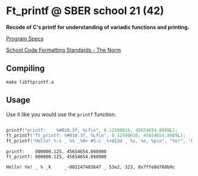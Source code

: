 # Ft_printf @ SBER school 21 (42)

**Recode of C's printf for understanding of variadic functions and printing.**

[Program Specs](https://github.com/kravchenkovmiit/ft_printf/blob/master/ft_printf.pdf)

[School Code Formatting Standards - The Norm](https://github.com/kravchenkovmiit/flt/blob/master/Norm.pdf)

## Compiling
`make libftprintf.a`

## Usage
Use it like you would use the `printf` function:

```c

printf("printf:    %#010.3f, %Lf\n", 0.12500016, 45654654.8989L);
ft_printf("ft_printf: %#010.3f, %Lf\n", 0.12500016, 45654654.8989L);
ft_printf("Hello! %-s _ %% _%0+ #5-c _%+013d _ %x, %o, %p\n", "Yo!", 'k', -2147483647, ds, 211, s);

```
```
printf:    000000.125, 45654654.898900
ft_printf: 000000.125, 45654654.898900

Hello! Yo! _ % _k     _-002147483647 _ 53e2, 323, 0x7ffe0d768b9c
```
